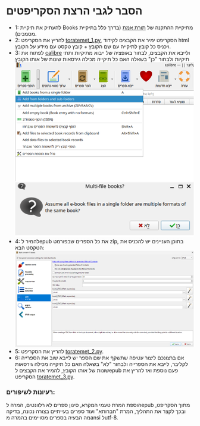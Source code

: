 הסבר לגבי הרצת הסקריפטים
============
- 1: להעתיק את תיקיית Books מתיקיית ההתקנה של [תורת אמת](https://www.toratemetfreeware.com/index.html?downloads) (בדרך כלל בתיקיית מסמכים).
- 2: להריץ את הסקריפט [toratemet_1.py](toratemet_1.py), הסקריפט ימיר את הקבצים לקידוד html ויכניס כל קובץ לתיקייה עם שם הקובץ + קובץ טקסט עם מידע על הקובץ.
- 3: לפתוח את [calibre](https://calibre-ebook.com/download) ולייבא את הקבצים, לבחור באופציה של ייבוא מתיקיות ותתי תיקיות ולבחור "כן" בשאלה האם כל תיקייה מכילה גירסאות שונות של אותו הקובץ
![alt text](image.png)
![alt text](image2.png)
- 4: להמיר לepub את כל הספרים שבפורמט zip, בתוכן העניינים יש להכניס את הטקסט הבא:
![alt text](image3.png)
- 5: להריץ את הסקריפט [toratemet_2.py](toratemet_2.py).
- 6: אם ברצונכם ליצור עטיפה שתשקף את שם הספר יש לייבא שוב את הספרייה לקליבר, לייבא את הספרייה ולבחור "לא" בשאלה האם כל תיקייה מכילה גירסאות שונות של אותו הקובץ, להמיר את הקבצים לepub פעם נוספת ואז להריץ את הסקריפט [toratemet_3.py](toratemet_3.py).
### רעיונות לשיפורים:
הוספת המרת טעמי המקרא, סינון ספרים לא רלוונטים, המרה לepub מתוך הסקריפט, ובכך לקצר את התהליך, המרת "חברותא" ועוד ספרים בעייתיים בצורה נכונה, בדיקה מה הבעיה בספרים מסויימים בהמרה מansi לutf-8.

